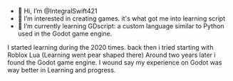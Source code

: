 - 👋 Hi, I’m @IntegralSwift421
- 👀 I’m interested in creating games. it's what got me into learning script
- 🌱 I’m currently learning GDscript: a custom language similar to Python used in the Godot game engine.

<!---
IntegralSwift421/IntegralSwift421 is a ✨ special ✨ repository because its `README.md` (this file) appears on your GitHub profile.
You can click the Preview link to take a look at your changes.
--->

I started learning during the 2020 times. back then i tried starting with Roblox Lua (Learning went pear shaped there)
Around two years later i found the Godot game engine.
I wound say my experience on Godot was way better in Learning and progress.
